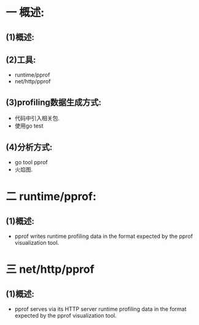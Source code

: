 # 一 概述:
## (1)概述:

## (2)工具:
- runtime/pprof
- net/http/pprof

## (3)profiling数据生成方式:
- 代码中引入相关包.
- 使用go test

## (4)分析方式:
- go tool pprof
- 火焰图.

# 二 runtime/pprof:
## (1)概述: 
- pprof writes runtime profiling data in the format expected by the pprof visualization tool.


# 三 net/http/pprof
## (1)概述:
- pprof serves via its HTTP server runtime profiling data in the format expected by the pprof visualization tool.
